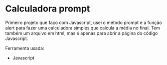 # Calculadora prompt

Primeiro projeto que faço com Javascript, usei o método prompt e a função alert para fazer uma calculadora simples
que calcula a média no final. Tem também um arquivo em html, mas é apenas para abrir 
a página do código Javascript.

Ferramenta usada:

- Javascript